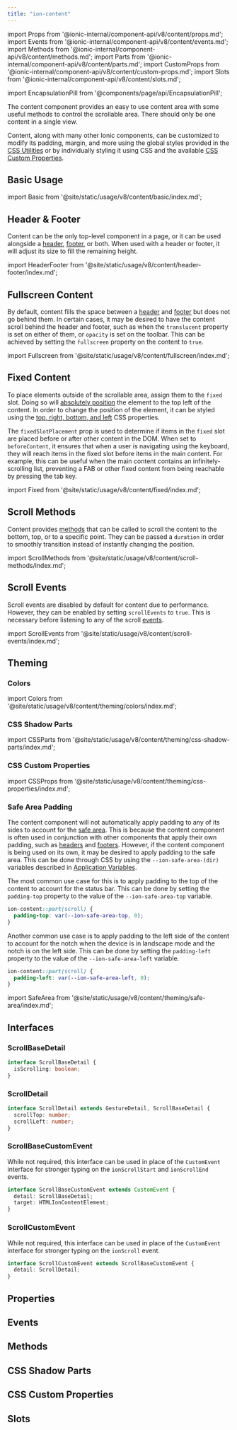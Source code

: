 ```yaml
---
title: "ion-content"
---
```

import Props from '@ionic-internal/component-api/v8/content/props.md';
import Events from '@ionic-internal/component-api/v8/content/events.md';
import Methods from '@ionic-internal/component-api/v8/content/methods.md';
import Parts from '@ionic-internal/component-api/v8/content/parts.md';
import CustomProps from '@ionic-internal/component-api/v8/content/custom-props.md';
import Slots from '@ionic-internal/component-api/v8/content/slots.md';

<head>
  <title>ion-content: Scrollable Component for Ionic App Content</title>
  <meta name="description" content="ion-content provides an easy to use content area with useful methods to control the scrollable area. Learn more about this CSS component for Ionic apps." />
</head>

import EncapsulationPill from '@components/page/api/EncapsulationPill';

<EncapsulationPill type="shadow" />


The content component provides an easy to use content area with some useful methods
to control the scrollable area. There should only be one content in a single
view.

Content, along with many other Ionic components, can be customized to modify its padding, margin, and more using the global styles provided in the [CSS Utilities](/docs/layout/css-utilities) or by individually styling it using CSS and the available [CSS Custom Properties](#css-custom-properties).


## Basic Usage

import Basic from '@site/static/usage/v8/content/basic/index.md';

<Basic />


## Header & Footer

Content can be the only top-level component in a page, or it can be used alongside a [header](./header), [footer](./footer), or both. When used with a header or footer, it will adjust its size to fill the remaining height.

import HeaderFooter from '@site/static/usage/v8/content/header-footer/index.md';

<HeaderFooter />


## Fullscreen Content

By default, content fills the space between a [header](./header) and [footer](./footer) but does not go behind them. In certain cases, it may be desired to have the content scroll behind the header and footer, such as when the `translucent` property is set on either of them, or `opacity` is set on the toolbar. This can be achieved by setting the `fullscreen` property on the content to `true`.

import Fullscreen from '@site/static/usage/v8/content/fullscreen/index.md';

<Fullscreen />


## Fixed Content

To place elements outside of the scrollable area, assign them to the `fixed` slot. Doing so will [absolutely position](https://developer.mozilla.org/en-US/docs/Web/CSS/position#absolute_positioning) the element to the top left of the content. In order to change the position of the element, it can be styled using the [top, right, bottom, and left](https://developer.mozilla.org/en-US/docs/Web/CSS/position) CSS properties.

The `fixedSlotPlacement` prop is used to determine if items in the `fixed` slot are placed before or after other content in the DOM. When set to `beforeContent`, it ensures that when a user is navigating using the keyboard, they will reach items in the fixed slot before items in the main content. For example, this can be useful when the main content contains an infinitely-scrolling list, preventing a FAB or other fixed content from being reachable by pressing the tab key.

import Fixed from '@site/static/usage/v8/content/fixed/index.md';

<Fixed />

## Scroll Methods

Content provides [methods](#methods) that can be called to scroll the content to the bottom, top, or to a specific point. They can be passed a `duration` in order to smoothly transition instead of instantly changing the position.

import ScrollMethods from '@site/static/usage/v8/content/scroll-methods/index.md';

<ScrollMethods />

## Scroll Events

Scroll events are disabled by default for content due to performance. However, they can be enabled by setting `scrollEvents` to `true`. This is necessary before listening to any of the scroll [events](#events).

import ScrollEvents from '@site/static/usage/v8/content/scroll-events/index.md';

<ScrollEvents />


## Theming

### Colors

import Colors from '@site/static/usage/v8/content/theming/colors/index.md';

<Colors />

### CSS Shadow Parts

import CSSParts from '@site/static/usage/v8/content/theming/css-shadow-parts/index.md';

<CSSParts />

### CSS Custom Properties

import CSSProps from '@site/static/usage/v8/content/theming/css-properties/index.md';

<CSSProps />

### Safe Area Padding

The content component will not automatically apply padding to any of its sides to account for the [safe area](/docs/theming/advanced#safe-area-padding). This is because the content component is often used in conjunction with other components that apply their own padding, such as [headers](./header) and [footers](./footer). However, if the content component is being used on its own, it may be desired to apply padding to the safe area. This can be done through CSS by using the `--ion-safe-area-(dir)` variables described in [Application Variables](../theming/advanced.md#application-variables).

The most common use case for this is to apply padding to the top of the content to account for the status bar. This can be done by setting the `padding-top` property to the value of the `--ion-safe-area-top` variable.

```css
ion-content::part(scroll) {
  padding-top: var(--ion-safe-area-top, 0);
}
```

Another common use case is to apply padding to the left side of the content to account for the notch when the device is in landscape mode and the notch is on the left side. This can be done by setting the `padding-left` property to the value of the `--ion-safe-area-left` variable.

```css
ion-content::part(scroll) {
  padding-left: var(--ion-safe-area-left, 0);
}
```

import SafeArea from '@site/static/usage/v8/content/theming/safe-area/index.md';

<SafeArea />

## Interfaces

### ScrollBaseDetail

```typescript
interface ScrollBaseDetail {
  isScrolling: boolean;
}
```

### ScrollDetail

```typescript
interface ScrollDetail extends GestureDetail, ScrollBaseDetail {
  scrollTop: number;
  scrollLeft: number;
}
```

### ScrollBaseCustomEvent

While not required, this interface can be used in place of the `CustomEvent` interface for stronger typing on the `ionScrollStart` and `ionScrollEnd` events.

```typescript
interface ScrollBaseCustomEvent extends CustomEvent {
  detail: ScrollBaseDetail;
  target: HTMLIonContentElement;
}
```

### ScrollCustomEvent

While not required, this interface can be used in place of the `CustomEvent` interface for stronger typing on the `ionScroll` event.

```typescript
interface ScrollCustomEvent extends ScrollBaseCustomEvent {
  detail: ScrollDetail;
}
```


## Properties
<Props />

## Events
<Events />

## Methods
<Methods />

## CSS Shadow Parts
<Parts />

## CSS Custom Properties
<CustomProps />

## Slots
<Slots />
